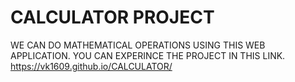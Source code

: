 # CALCULATOR PROJECT
WE CAN DO MATHEMATICAL OPERATIONS USING THIS WEB APPLICATION.
YOU CAN EXPERINCE THE PROJECT IN THIS LINK.
<linl>https://vk1609.github.io/CALCULATOR/</link>
